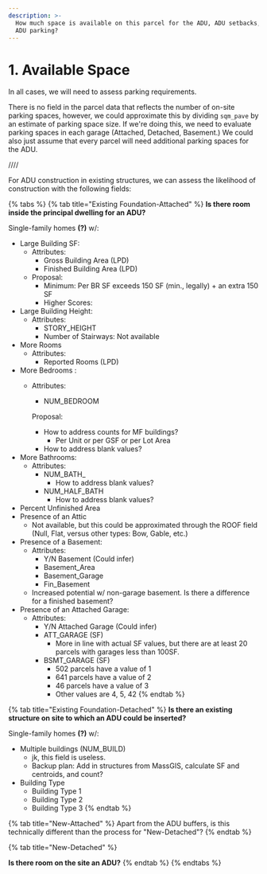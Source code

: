 ```yaml
---
description: >-
  How much space is available on this parcel for the ADU, ADU setbacks, and/or
  ADU parking?
---
```


# 1. Available Space



In all cases, we will need to assess parking requirements.

There is no field in the parcel data that reflects the number of on-site parking spaces, however, we could approximate this by dividing `sqm_pave` by an estimate of parking space size. If we're doing this, we need to evaluate parking spaces in each garage \(Attached, Detached, Basement.\) We could also just assume that every parcel will need additional parking spaces for the ADU. 

////

For ADU construction in existing structures, we can assess the likelihood of construction with the following fields:

{% tabs %}
{% tab title="Existing Foundation-Attached" %}
**Is there room inside the principal dwelling for an ADU?**

Single-family homes **\(?\)** w/:

* Large Building SF:
  * Attributes:
    * Gross Building Area \(LPD\)
    * Finished Building Area \(LPD\)
  * Proposal:
    * Minimum: Per BR SF exceeds 150 SF \(min., legally\) + an extra 150 SF
    * Higher Scores:
* Large Building Height:
  * Attributes:
    * STORY\_HEIGHT
    * Number of Stairways: Not available
* More Rooms
  * Attributes:
    * Reported Rooms \(LPD\)
* More Bedrooms :
  * Attributes:

    * NUM\_BEDROOM 

    Proposal: 

    * How to address counts for MF buildings?
      * Per Unit or per GSF or per Lot Area
    * How to address blank values?
* More Bathrooms:
  * Attributes:
    * NUM\_BATH\_ 
      * How to address blank values?
    * NUM\_HALF\_BATH
      * How to address blank values?
* Percent Unfinished Area
* Presence of an Attic
  * Not available, but this could be approximated through the ROOF field \(Null, Flat, versus other types: Bow, Gable, etc.\)
* Presence of a Basement:
  * Attributes: 
    * Y/N Basement \(Could infer\)
    * Basement\_Area
    * Basement\_Garage
    * Fin\_Basement
  * Increased potential w/ non-garage basement. Is there a difference for a finished basement?
* Presence of an Attached Garage:
  * Attributes:
    * Y/N Attached Garage \(Could infer\)
    * ATT\_GARAGE \(SF\)
      * More in line with actual SF values, but there are at least 20 parcels with garages less than 100SF.
    * BSMT\_GARAGE \(SF\)
      * 502 parcels have a value of 1
      * 641 parcels have a value of 2
      * 46 parcels have a value of 3
      * Other values are 4, 5, 42
{% endtab %}

{% tab title="Existing Foundation-Detached" %}
**Is there an existing structure on site to which an ADU could be inserted?**

Single-family homes **\(?\)** w/:

* Multiple buildings \(NUM\_BUILD\)
  * jk, this field is useless.
  * Backup plan: Add in structures from MassGIS, calculate SF and centroids, and count?
* Building Type
  * Building Type 1
  * Building Type 2
  * Building Type 3
{% endtab %}

{% tab title="New-Attached" %}
Apart from the ADU buffers, is this technically different than the process for "New-Detached"?
{% endtab %}

{% tab title="New-Detached" %}


**Is there room on the site an ADU?**
{% endtab %}
{% endtabs %}

